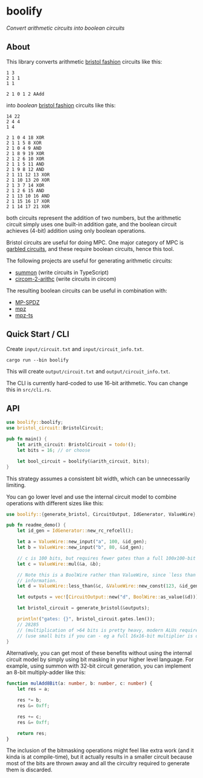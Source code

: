 # boolify

*Convert arithmetic circuits into boolean circuits*

## About

This library converts arithmetic [bristol fashion](https://nigelsmart.github.io/MPC-Circuits/) circuits like this:

```
1 3
2 1 1
1 1

2 1 0 1 2 AAdd
```

into *boolean* [bristol fashion](https://nigelsmart.github.io/MPC-Circuits/) circuits like this:

```
14 22
2 4 4
1 4

2 1 0 4 18 XOR
2 1 1 5 8 XOR
2 1 0 4 9 AND
2 1 8 9 19 XOR
2 1 2 6 10 XOR
2 1 1 5 11 AND
2 1 9 8 12 AND
2 1 11 12 13 XOR
2 1 10 13 20 XOR
2 1 3 7 14 XOR
2 1 2 6 15 AND
2 1 13 10 16 AND
2 1 15 16 17 XOR
2 1 14 17 21 XOR
```

both circuits represent the addition of two numbers, but the arithmetic circuit simply uses one built-in addition gate, and the boolean circuit achieves (4-bit) addition using only boolean operations.

Bristol circuits are useful for doing MPC. One major category of MPC is [garbled circuits](https://www.youtube.com/watch?v=FMZ-HARN0gI), and these require boolean circuits, hence this tool.

The following projects are useful for generating arithmetic circuits:
- [summon](https://github.com/voltrevo/summon) (write circuits in TypeScript)
- [circom-2-arithc](https://github.com/namnc/circom-2-arithc) (write circuits in circom)

The resulting boolean circuits can be useful in combination with:
- [MP-SPDZ](https://github.com/data61/MP-SPDZ)
- [mpz](https://github.com/privacy-scaling-explorations/mpz)
- [mpz-ts](https://github.com/voltrevo/mpz-ts)

## Quick Start / CLI

Create `input/circuit.txt` and `input/circuit_info.txt`.

`cargo run --bin boolify`

This will create `output/circuit.txt` and `output/circuit_info.txt`.

The CLI is currently hard-coded to use 16-bit arithmetic. You can change this in `src/cli.rs`.

## API

```rs
use boolify::boolify;
use bristol_circuit::BristolCircuit;

pub fn main() {
    let arith_circuit: BristolCircuit = todo!();
    let bits = 16; // or choose

    let bool_circuit = boolify(&arith_circuit, bits);
}
```

This strategy assumes a consistent bit width, which can be unnecessarily limiting.

You can go lower level and use the internal circuit model to combine operations with different sizes
like this:

```rs
use boolify::{generate_bristol, CircuitOutput, IdGenerator, ValueWire};

pub fn readme_demo() {
    let id_gen = IdGenerator::new_rc_refcell();

    let a = ValueWire::new_input("a", 100, &id_gen);
    let b = ValueWire::new_input("b", 80, &id_gen);

    // c is 100 bits, but requires fewer gates than a full 100x100-bit multiplier
    let c = ValueWire::mul(&a, &b);

    // Note this is a BoolWire rather than ValueWire, since `less than` results in a single bit of
    // information.
    let d = ValueWire::less_than(&c, &ValueWire::new_const(123, &id_gen));

    let outputs = vec![CircuitOutput::new("d", BoolWire::as_value(&d))];

    let bristol_circuit = generate_bristol(&outputs);

    println!("gates: {}", bristol_circuit.gates.len());
    // 28285
    // (multiplication of >64 bits is pretty heavy, modern ALUs require similar gate counts)
    // (use small bits if you can - eg a full 16x16-bit multiplier is only 648 gates)
}
```

Alternatively, you can get most of these benefits without using the internal circuit model by simply
using bit masking in your higher level language. For example, using summon with 32-bit circuit
generation, you can implement an 8-bit multiply-adder like this:

```ts
function mulAdd8Bit(a: number, b: number, c: number) {
    let res = a;

    res *= b;
    res &= 0xff;

    res += c;
    res &= 0xff;

    return res;
}
```

The inclusion of the bitmasking operations might feel like extra work (and it kinda is at compile-time), but it actually results in a smaller circuit because most of the bits are thrown away and all the circuitry required to generate them is discarded.
